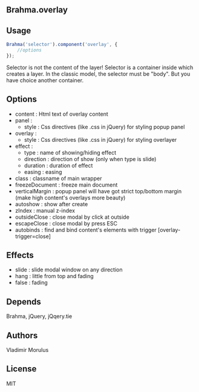 Brahma.overlay
---
## Usage
```javascript
Brahma('selector').component('overlay', {
	//options
});
```
Selector is not the content of the layer! Selector is a container inside which creates a layer. In the classic model, the selector must be "body". But you have choice another container.

## Options
- content : Html text of overlay content
- panel : 
	- style : Css directives (like .css in jQuery) for styling popup panel
- overlay : 
	- style : Css directives (like .css in jQuery) for styling overlayer
- effect : 
	- type : name of showing/hiding effect
	- direction : direction of show (only when type is slide)
	- duration : duration of effect
	- easing : easing
- class : classname of main wrapper
- freezeDocument : freeze main document
- verticalMargin : popup panel will have got strict top/bottom margin (make high content's overlays more beauty)
- autoshow : show after create
- zIndex : manual z-index
- outsideClose : close modal by click at outside
- escapeClose : close modal by press ESC
- autobinds : find and bind content's elements with trigger [overlay-trigger=close]

## Effects
- slide : slide modal window on any direction
- hang : little from top and fading
- false : fading

## Depends
Brahma, jQuery, jQqery.tie

## Authors
Vladimir Morulus

## License
MIT 
